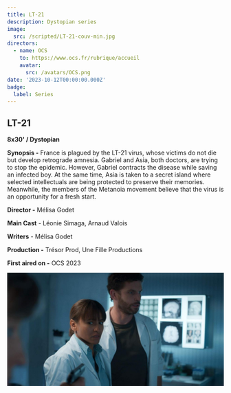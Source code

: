 ```yaml
---
title: LT-21
description: Dystopian series
image:
  src: /scripted/LT-21-couv-min.jpg
directors:
  - name: OCS
    to: https://www.ocs.fr/rubrique/accueil
    avatar:
      src: /avatars/OCS.png
date: '2023-10-12T00:00:00.000Z'
badge:
  label: Series
---
```


## LT-21

**8x30' / Dystopian**

**Synopsis -** France is plagued by the LT-21 virus, whose victims do not die but develop retrograde amnesia. Gabriel and Asia, both doctors, are trying to stop the epidemic. However, Gabriel contracts the disease while saving an infected boy. At the same time, Asia is taken to a secret island where selected intellectuals are being protected to preserve their memories. Meanwhile, the members of the Metanoia movement believe that the virus is an opportunity for a fresh start.

**Director -** Mélisa Godet

**Main Cast** - Léonie Simaga, Arnaud Valois

**Writers** - Mélisa Godet

**Production -** Trésor Prod, Une Fille Productions

**First aired on -** OCS 2023

![LT-21.jpg](/scripted/LT-21.jpg)

